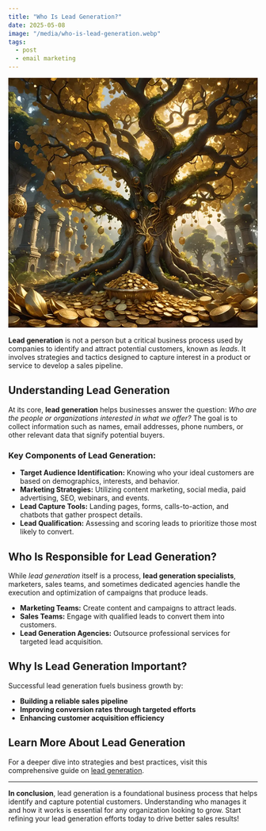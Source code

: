 ```yaml
---
title: "Who Is Lead Generation?"
date: 2025-05-08
image: "/media/who-is-lead-generation.webp"
tags:
  - post
  - email marketing
---
```


![Who Is Lead Generation?](/media/who-is-lead-generation.webp)

**Lead generation** is not a person but a critical business process used by companies to identify and attract potential customers, known as *leads*. It involves strategies and tactics designed to capture interest in a product or service to develop a sales pipeline.

## Understanding Lead Generation

At its core, **lead generation** helps businesses answer the question: *Who are the people or organizations interested in what we offer?* The goal is to collect information such as names, email addresses, phone numbers, or other relevant data that signify potential buyers.

### Key Components of Lead Generation:

- **Target Audience Identification:** Knowing who your ideal customers are based on demographics, interests, and behavior.
- **Marketing Strategies:** Utilizing content marketing, social media, paid advertising, SEO, webinars, and events.
- **Lead Capture Tools:** Landing pages, forms, calls-to-action, and chatbots that gather prospect details.
- **Lead Qualification:** Assessing and scoring leads to prioritize those most likely to convert.
  
## Who Is Responsible for Lead Generation?

While *lead generation* itself is a process, **lead generation specialists**, marketers, sales teams, and sometimes dedicated agencies handle the execution and optimization of campaigns that produce leads.

- **Marketing Teams:** Create content and campaigns to attract leads.
- **Sales Teams:** Engage with qualified leads to convert them into customers.
- **Lead Generation Agencies:** Outsource professional services for targeted lead acquisition.

## Why Is Lead Generation Important?

Successful lead generation fuels business growth by:

- **Building a reliable sales pipeline**
- **Improving conversion rates through targeted efforts**
- **Enhancing customer acquisition efficiency**
  
## Learn More About Lead Generation

For a deeper dive into strategies and best practices, visit this comprehensive guide on [lead generation](https://leadcraftr.com/posts/lead-generation/).

---

**In conclusion**, lead generation is a foundational business process that helps identify and capture potential customers. Understanding who manages it and how it works is essential for any organization looking to grow. Start refining your lead generation efforts today to drive better sales results!
